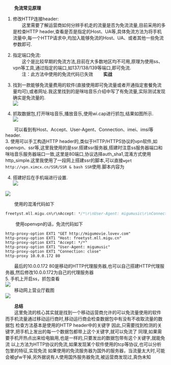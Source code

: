 &emsp;&emsp;**免流常见原理**
1. 修改HTTP连接header:  
&emsp;&emsp;这里需要了解运营商如何分辨手机走的流量是否为免流流量,目前采用的多是检查HTTP header,查看是否是指定的Host、UA等,具体免流方法为将手机流量中,每一个HTTP请求中,均加入能够免流的Host、UA、或者其他一些免流参数即可.  
2. 指定端口免流:  
&emsp;&emsp;这个是比较早期的免流方法,目前在大多数地区均不可用,原理为使用ss、vpn等工具,通过指定的端口,如137/138/139等端口,即可免流.  
&emsp;&emsp;注：此方法中使用的免流代码已失效
&emsp;&emsp;**实战**  
1. 找到一款能够免流量费用的软件(直接使用即可免流量或者开通指定套餐免流量均可),或者网址.我这里找到的是咪咕音乐介绍中写了有免流量,实际测试发现确实是免流量的.  
![](_v_images/_1521544771_11763.png)  

2. 抓取数据包,打开咪咕音乐,播放音乐,使用wi.cap进行抓包,结果如图所示.  
![](_v_images/_1521544793_2789.png)  

&emsp;&emsp;可以看到有Host、Accept、User-Agent、Connection、imei、imsi等header.  
3. 使用可以手工构造HTTP header的,类似于HTTP/HTTPS协议的vpn软件,如openvpn、ssr等,这里我使用的是ssr.搭建ssr服务器,搭建时注意ss服务器端口和咪咕音乐服务器端口一致,这里是80端口,协议选择auth_sha1,混淆方式使用http_simple.这里我使用了一段网上搭建ssr的脚本,可以直接`wget http://vpn.ximcx.cn/SSR/SSR & bash SSR`使用.脚本内容为  
 
4.  搭建好后在手机端进行设置.  
![](_v_images/_1521545077_15807.png)  

![](_v_images/_1521545088_13353.png)  

&emsp;&emsp;使用的混淆代码如下
```c++
freetyst.mll.migu.cn\r\nAccept: */*\r\nUser-Agent: migumusic\r\nConnection: close\r\nimei: 000000000000000000\r\nimsi: 00000000000000000000
```
&emsp;&emsp; 使用openvpn的话，免流代码如下  
```vpn
http-proxy-option EXT1 "GET http://migumovie.lovev.com"
http-proxy-option EXT1 "Host: freetyst.mll.migu.cn"
http-proxy-option EXT1 "Accept: */*"
http-proxy-option EXT1 "User-Agent: migumusic"
http-proxy-option EXT1 "Connection: close"
http-proxy 10.0.0.172 80
```
&emsp;&emsp;最后的10.0.0.172 80是移动的HTTP代理服务器,也可以自己搭建HTTP代理服务器,然后修改10.0.0.172为自己的代理服务器  
5. 手机上开启ss，抓包查看  
![](_v_images/_1521545193_15641.png)  
&emsp;&emsp;移动网上营业厅截图  
![](_v_images/_1521545224_15600.png)  

&emsp;&emsp;**总结**  
&emsp;&emsp;这里免流的核心其实就是找到一个移动运营商允许的可以免流量使用的软件
而手机流量通过移动运行商时,移动运行商会检查数据包中有没有不收取流量的数据包
检查方法基本是使用的HTTP header中的关键字
因此,只需要找到检测的关键字,把手机上发出的每一个数据包都带上这个关键字,就可以免流了
同理,如果需要手机开热点出来给电脑用,也是一样的,只要发出的数据包带有这个关键字,就能免流
以上方法为HTTP协议的免流,如果发现某个软件使用的tcp等协议,也可以分析包里的特征,实现免流
如果使用的免流服务器为国外的服务器，当流量太大时,可能会被gfw干掉,另外据说有人使用国外服务器免流,被运营商发现过,真伪未知
